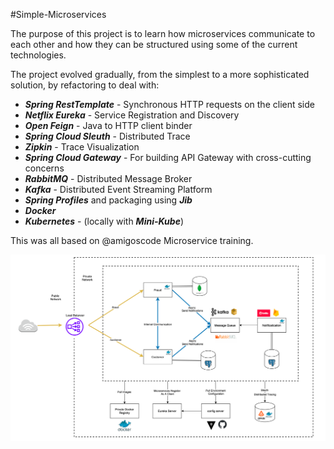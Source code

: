 #Simple-Microservices 

The purpose of this project is to learn how microservices communicate to each other and how they can be structured using some of the current technologies.

The project evolved gradually, from the simplest to a more sophisticated solution, by refactoring to deal with:
- ***Spring RestTemplate*** - Synchronous HTTP requests on the client side
- ***Netflix Eureka*** - Service Registration and Discovery
- ***Open Feign*** - Java to HTTP client binder
- ***Spring Cloud Sleuth*** - Distributed Trace
- ***Zipkin*** - Trace Visualization
- ***Spring Cloud Gateway*** - For building API Gateway with cross-cutting concerns
- ***RabbitMQ*** - Distributed Message Broker
- ***Kafka*** - Distributed Event Streaming Platform
- ***Spring Profiles*** and packaging using ***Jib***
- ***Docker***
- ***Kubernetes*** - (locally with ***Mini-Kube***)

This was all based on @amigoscode Microservice training.

![img.png](amigoscode-microservices-diagram.png)
